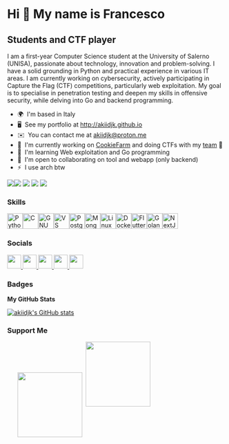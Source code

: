 Hi 👋 My name is Francesco
==========================

Students and CTF player
-----------------------

I am a first-year Computer Science student at the University of Salerno (UNISA), passionate about technology, innovation and problem-solving. I have a solid grounding in Python and practical experience in various IT areas. I am currently working on cybersecurity, actively participating in Capture the Flag (CTF) competitions, particularly web exploitation. My goal is to specialise in penetration testing and deepen my skills in offensive security, while delving into Go and backend programming.

* 🌍  I'm based in Italy
* 🖥️  See my portfolio at <http://akiidjk.github.io>
* ✉️  You can contact me at [akiidjk@proton.me](mailto:akiidjk@proton.me)
* 🚀  I'm currently working on [CookieFarm](http://github.com/ByteTheCookies/CookieFarm) and doing CTFs with my [team](https://bytethecookies.github.io/) 🍪
* 🧠  I'm learning Web exploitation and Go programming
* 🤝  I'm open to collaborating on tool and webapp (only backend)
* ⚡  I use arch btw

<a href="https://www.github.com/akiidjk" target="_blank" rel="noreferrer"><img
src="https://img.shields.io/github/followers/akiidjk?logo=github&style=for-the-badge&color=6366f1&labelColor=1c1917" /></a><a href="https://www.x.com/akiidjk" target="_blank" rel="noreferrer"><img
src="https://img.shields.io/twitter/follow/akiidjk?logo=twitter&style=for-the-badge&color=6366f1&labelColor=1c1917"
/></a>
![](https://badges.pufler.dev/visits/akiidjk/akiidjk?color=6366f1&style=for-the-badge&abbreviated=true&labelColor=1c1917)
![](https://badges.pufler.dev/years/akiidjk?color=6366f1&style=for-the-badge&abbreviated=true&labelColor=1c1917)
![](https://badges.pufler.dev/repos/akiidjk?color=6366f1&style=for-the-badge&abbreviated=true&labelColor=1c1917)



### Skills


<p align="left">
<a href="https://www.python.org/" target="_blank" rel="noreferrer"><img src="https://raw.githubusercontent.com/danielcranney/readme-generator/main/public/icons/skills/python-colored.svg" width="36" height="36" alt="Python" /></a><a href="https://docs.microsoft.com/en-us/cpp/?view=msvc-170" target="_blank" rel="noreferrer"><img src="https://raw.githubusercontent.com/danielcranney/readme-generator/main/public/icons/skills/c-colored.svg" width="36" height="36" alt="C" /></a><a href="https://www.gnu.org/software/bash/" target="_blank" rel="noreferrer"><img src="https://raw.githubusercontent.com/danielcranney/readme-generator/main/public/icons/skills/gnubash.svg" width="36" height="36" alt="GNU Bash" /></a><a href="https://code.visualstudio.com/" target="_blank" rel="noreferrer"><img src="https://raw.githubusercontent.com/danielcranney/readme-generator/main/public/icons/skills/visualstudiocode.svg" width="36" height="36" alt="VS Code" /></a><a href="https://www.postgresql.org/" target="_blank" rel="noreferrer"><img src="https://raw.githubusercontent.com/danielcranney/readme-generator/main/public/icons/skills/postgresql-colored.svg" width="36" height="36" alt="PostgreSQL" /></a><a href="https://www.mongodb.com/" target="_blank" rel="noreferrer"><img src="https://raw.githubusercontent.com/danielcranney/readme-generator/main/public/icons/skills/mongodb-colored.svg" width="36" height="36" alt="MongoDB" /></a><a href="https://www.linux.org" target="_blank" rel="noreferrer"><img src="https://raw.githubusercontent.com/danielcranney/readme-generator/main/public/icons/skills/linux-colored.svg" width="36" height="36" alt="Linux" /></a><a href="https://www.docker.com/" target="_blank" rel="noreferrer"><img src="https://raw.githubusercontent.com/danielcranney/readme-generator/main/public/icons/skills/docker-colored.svg" width="36" height="36" alt="Docker" /></a><a href="https://flutter.dev/" target="_blank" rel="noreferrer"><img src="https://raw.githubusercontent.com/danielcranney/readme-generator/main/public/icons/skills/flutter-colored.svg" width="36" height="36" alt="Flutter" /></a><a href="https://go.dev/" target="_blank" rel="noreferrer"><img src="https://raw.githubusercontent.com/danielcranney/readme-generator/main/public/icons/skills/go-colored.svg" width="36" height="36" alt="Golang" /></a><img src="https://raw.githubusercontent.com/danielcranney/readme-generator/main/public/icons/skills/nextjs-colored.svg" width="36" height="36" alt="NextJS" /></a>
</p>


### Socials

<p align="left"> <a href="https://discord.com/users/akiidjk" target="_blank" rel="noreferrer"> <picture> <source media="(prefers-color-scheme: dark)" srcset="https://raw.githubusercontent.com/danielcranney/readme-generator/main/public/icons/socials/discord-dark.svg" /> <source media="(prefers-color-scheme: light)" srcset="https://raw.githubusercontent.com/danielcranney/readme-generator/main/public/icons/socials/discord.svg" /> <img src="https://raw.githubusercontent.com/danielcranney/readme-generator/main/public/icons/socials/discord.svg" width="32" height="32" /> </picture> </a> <a href="https://www.github.com/akiidjk" target="_blank" rel="noreferrer"> <picture> <source media="(prefers-color-scheme: dark)" srcset="https://raw.githubusercontent.com/danielcranney/readme-generator/main/public/icons/socials/github-dark.svg" /> <source media="(prefers-color-scheme: light)" srcset="https://raw.githubusercontent.com/danielcranney/readme-generator/main/public/icons/socials/github.svg" /> <img src="https://raw.githubusercontent.com/danielcranney/readme-generator/main/public/icons/socials/github.svg" width="32" height="32" /> </picture> </a> <a href="http://www.instagram.com/akiidjk" target="_blank" rel="noreferrer"> <picture> <source media="(prefers-color-scheme: dark)" srcset="https://raw.githubusercontent.com/danielcranney/readme-generator/main/public/icons/socials/instagram-dark.svg" /> <source media="(prefers-color-scheme: light)" srcset="https://raw.githubusercontent.com/danielcranney/readme-generator/main/public/icons/socials/instagram.svg" /> <img src="https://raw.githubusercontent.com/danielcranney/readme-generator/main/public/icons/socials/instagram.svg" width="32" height="32" /> </picture> </a> <a href="https://www.x.com/akiidjk" target="_blank" rel="noreferrer"> <picture> <source media="(prefers-color-scheme: dark)" srcset="https://raw.githubusercontent.com/danielcranney/readme-generator/main/public/icons/socials/twitter-dark.svg" /> <source media="(prefers-color-scheme: light)" srcset="https://raw.githubusercontent.com/danielcranney/readme-generator/main/public/icons/socials/twitter.svg" /> <img src="https://raw.githubusercontent.com/danielcranney/readme-generator/main/public/icons/socials/twitter.svg" width="32" height="32" /> </picture> </a> <a href="https://www.threads.net/@akiidjk" target="_blank" rel="noreferrer"> <picture> <source media="(prefers-color-scheme: dark)" srcset="https://raw.githubusercontent.com/danielcranney/readme-generator/main/public/icons/socials/threads-dark.svg" /> <source media="(prefers-color-scheme: light)" srcset="https://raw.githubusercontent.com/danielcranney/readme-generator/main/public/icons/socials/threads.svg" /> <img src="https://raw.githubusercontent.com/danielcranney/readme-generator/main/public/icons/socials/threads.svg" width="32" height="32" /> </picture> </a></p>

### Badges

<b>My GitHub Stats</b>

<a href="http://www.github.com/akiidjk"><img src="https://github-readme-stats.vercel.app/api?username=akiidjk&show_icons=true&hide=&count_private=true&title_color=6366f1&text_color=ffffff&icon_color=6366f1&bg_color=1c1917&hide_border=true&show_icons=true" alt="akiidjk's GitHub stats" /></a>


### Support Me

<ul style="list-style-type: none; margin: 0;">

<li style="display: inline-block; margin-right: 0.25rem;"> <a href="https://www.paypal.com/paypalme/Retr0jk">
  <img width="150" align="center" src="https://img.shields.io/badge/PayPal-00457C?style=for-the-badge&logo=paypal&logoColor=white" />
</a> </li>

<li style="display: inline-block; margin-right: 0.25rem;"><a href="https://www.buymeacoffee.com/akiidjk"><img src="https://cdn.buymeacoffee.com/buttons/v2/default-yellow.png" width="150"/></a></li>

</ul>
